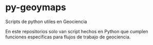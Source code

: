 # py-geoymaps
Scripts de python utiles en Geociencia

En este repositorios solo van script hechos en Python que cumplen funciones especificas para flujos de trabajo de geociencia.